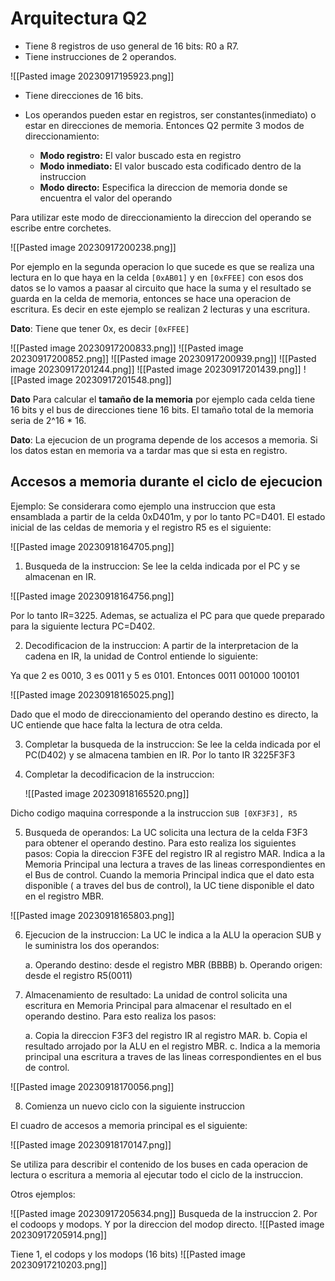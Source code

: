 # Arquitectura Q2

* Tiene 8 registros de uso general de 16 bits: R0 a R7.
* Tiene instrucciones de 2 operandos.

![[Pasted image 20230917195923.png]]

* Tiene direcciones de 16 bits.
* Los operandos pueden estar en registros, ser constantes(inmediato) o estar en direcciones de memoria. Entonces Q2 permite 3 modos de direccionamiento:

	* **Modo registro:**  El valor buscado esta en registro
	* **Modo inmediato:** El valor buscado esta codificado dentro de la instruccion
	* **Modo directo:** Especifica la direccion de memoria donde se encuentra el valor del operando

Para utilizar este modo de direccionamiento la direccion del operando se escribe entre corchetes.

![[Pasted image 20230917200238.png]]

Por ejemplo en la segunda operacion lo que sucede es que se realiza una lectura en lo que haya en la celda `[0xAB01]` y en `[0xFFEE]` con esos dos datos se lo vamos a paasar al circuito que hace la suma y el resultado se guarda en la celda de memoria, entonces se hace una operacion de escritura. Es decir en este ejemplo se realizan 2 lecturas y una escritura.

**Dato**: Tiene que tener 0x, es decir `[0xFFEE]`

![[Pasted image 20230917200833.png]]
![[Pasted image 20230917200852.png]]
![[Pasted image 20230917200939.png]]
![[Pasted image 20230917201244.png]]
![[Pasted image 20230917201439.png]]
![[Pasted image 20230917201548.png]]



**Dato** Para calcular el **tamaño de la memoria** por ejemplo cada celda tiene 16 bits y el bus de direcciones tiene 16 bits. El tamaño total de la memoria seria de 2^16 * 16.

**Dato**: La ejecucion de un programa depende de los accesos a memoria. Si los datos estan en memoria va a tardar mas que si esta en registro.

## Accesos a memoria durante el ciclo de ejecucion

Ejemplo: Se considerara como ejemplo una instruccion que esta ensamblada a partir de la celda 0xD401m, y por lo tanto PC=D401. El estado inicial de las celdas de memoria y el registro R5 es el siguiente:

![[Pasted image 20230918164705.png]]

1. Busqueda de la instruccion: Se lee la celda indicada por el PC y se almacenan en IR. 

![[Pasted image 20230918164756.png]]

Por lo tanto IR=3225. Ademas, se actualiza el PC para que quede preparado para la siguiente lectura PC=D402.

2. Decodificacion de la instruccion: A partir de la interpretacion de la cadena en IR, la unidad de Control entiende lo siguiente:

Ya que 2 es 0010, 3 es 0011 y  5 es 0101. Entonces 0011 001000 100101

![[Pasted image 20230918165025.png]]

Dado que el modo de direccionamiento del operando destino es directo, la UC entiende que hace falta la lectura de otra celda.

3. Completar la busqueda de la instruccion: Se lee la celda indicada por el PC(D402) y se almacena tambien en IR. Por lo tanto IR 3225F3F3

4. Completar la decodificacion de la instruccion:

	![[Pasted image 20230918165520.png]]

Dicho codigo maquina corresponde a la instruccion `SUB [0XF3F3], R5`

5. Busqueda de operandos: La UC solicita una lectura de la celda F3F3 para obtener el operando destino. Para esto realiza los siguientes pasos: Copia la direccion F3FE del registro IR al registro MAR. Indica a la Memoria Principal una lectura a traves de las lineas correspondientes en el Bus de control. Cuando la memoria Principal indica que el dato esta disponible ( a traves del bus de control), la UC tiene disponible el dato en el registro MBR.

![[Pasted image 20230918165803.png]]

6. Ejecucion de la instruccion: La UC le indica a la ALU la operacion SUB y le suministra los dos operandos:

	a. Operando destino: desde el registro MBR (BBBB)
	b. Operando origen: desde el registro R5(0011)

7. Almacenamiento de resultado: La unidad de control solicita una escritura en Memoria Principal para almacenar el resultado en el operando destino. Para esto realiza los pasos:

	a. Copia la direccion F3F3 del registro IR al registro MAR.
	b. Copia el resultado arrojado por la ALU en el registro MBR.
	c. Indica a la memoria principal una escritura a traves de las lineas correspondientes en el bus de control.

![[Pasted image 20230918170056.png]]

8. Comienza un nuevo ciclo con la siguiente instruccion

El cuadro de accesos a memoria principal es el siguiente:

![[Pasted image 20230918170147.png]]

Se utiliza para describir el contenido de los buses en cada operacion de lectura o escritura a memoria al ejecutar todo el ciclo de la instruccion.



Otros ejemplos:

![[Pasted image 20230917205634.png]]
Busqueda de la instruccion 2. Por el codoops y modops. Y por la direccion del modop directo.
![[Pasted image 20230917205914.png]]

Tiene 1, el codops y los modops (16 bits)
![[Pasted image 20230917210203.png]]
